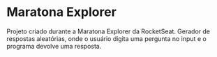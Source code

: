 
# Maratona Explorer 

Projeto criado durante a Maratona Explorer da RocketSeat. Gerador de respostas aleatórias, onde o usuário digita uma pergunta no input e o programa devolve uma resposta.


